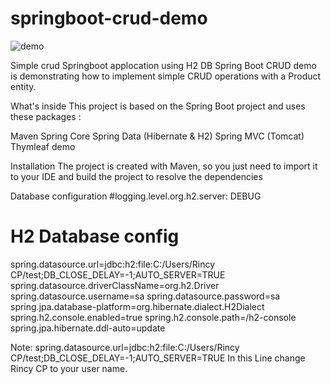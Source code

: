 # springboot-crud-demo
![demo](https://github.com/user-attachments/assets/49f1a043-9306-48e8-8994-39c3b4414c52)

Simple crud Springboot applocation using H2 DB
Spring Boot CRUD demo is demonstrating how to implement simple CRUD operations with a Product entity.

What's inside
This project is based on the Spring Boot project and uses these packages :

Maven
Spring Core
Spring Data (Hibernate & H2)
Spring MVC (Tomcat)
Thymleaf
demo

Installation
The project is created with Maven, so you just need to import it to your IDE and build the project to resolve the dependencies

Database configuration
#logging.level.org.h2.server: DEBUG
# H2 Database config
spring.datasource.url=jdbc:h2:file:C:/Users/Rincy CP/test;DB_CLOSE_DELAY=-1;AUTO_SERVER=TRUE
spring.datasource.driverClassName=org.h2.Driver
spring.datasource.username=sa
spring.datasource.password=sa
spring.jpa.database-platform=org.hibernate.dialect.H2Dialect
spring.h2.console.enabled=true
spring.h2.console.path=/h2-console
spring.jpa.hibernate.ddl-auto=update

Note: spring.datasource.url=jdbc:h2:file:C:/Users/Rincy CP/test;DB_CLOSE_DELAY=-1;AUTO_SERVER=TRUE
In this Line change Rincy CP to your user name.
